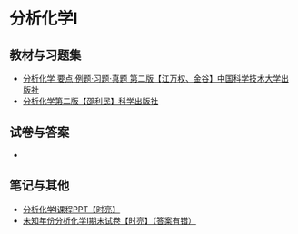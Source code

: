# 分析化学I

## 教材与习题集

* [分析化学 要点·例题·习题·真题 第二版【江万权、金谷】中国科学技术大学出版社](https://easylink.cc/n9vuyo)
* [分析化学第二版【邵利民】科学出版社](https://easylink.cc/8qrqwh)

## 试卷与答案

*

## 笔记与其他

* [分析化学I课程PPT【时亮】](https://easylink.cc/swtndl)
* [未知年份分析化学I期末试卷【时亮】（答案有错）](https://easylink.cc/fkpdui)
